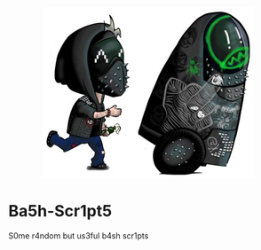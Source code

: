 <p align="center">
<img src="https://github.com/EchoNine/B4sh-Scr1pts/blob/master/wrjr.png">
</p>


# Ba5h-Scr1pt5
S0me r4ndom but us3ful b4sh scr1pts
